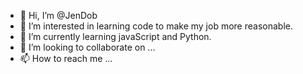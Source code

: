 - 👋 Hi, I’m @JenDob
- 👀 I’m interested in learning code to make my job more reasonable.
- 🌱 I’m currently learning javaScript and Python.
- 💞️ I’m looking to collaborate on ...
- 📫 How to reach me ...

<!---
JenDob/JenDob is a ✨ special ✨ repository because its `README.md` (this file) appears on your GitHub profile.
You can click the Preview link to take a look at your changes.
--->
